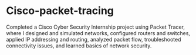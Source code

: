 # Cisco-packet-tracing
Completed a Cisco Cyber Security Internship project using Packet Tracer, where I designed and simulated networks, configured routers and switches, applied IP addressing and routing, analyzed packet flow, troubleshooted connectivity issues, and learned basics of network security.
